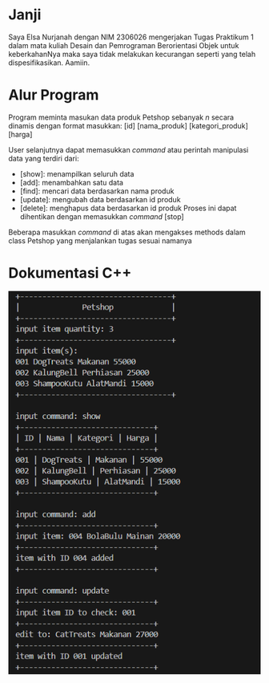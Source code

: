 # Janji
Saya Elsa Nurjanah dengan NIM 2306026 mengerjakan Tugas Praktikum 1 dalam mata kuliah Desain dan Pemrograman Berorientasi Objek untuk keberkahanNya maka saya tidak melakukan kecurangan seperti yang telah dispesifikasikan. Aamiin.

# Alur Program
Program meminta masukan data produk Petshop sebanyak _n_ secara dinamis dengan format masukkan: [id] [nama_produk] [kategori_produk] [harga]

User selanjutnya dapat memasukkan _command_ atau perintah manipulasi data yang terdiri dari:
- [show]: menampilkan seluruh data
- [add]: menambahkan satu data
- [find]: mencari data berdasarkan nama produk
- [update]: mengubah data berdasarkan id produk
- [delete]: menghapus data berdasarkan id produk
Proses ini dapat dihentikan dengan memasukkan _command_ [stop]

Beberapa masukkan _command_ di atas akan mengakses methods dalam class Petshop yang menjalankan tugas sesuai namanya

# Dokumentasi C++
![CPP.1](https://github.com/elsanrj/TP1DPBO2025C1/blob/main/Dokumentasi/1.png?raw=true)
